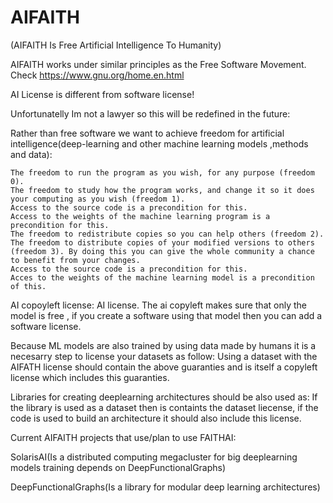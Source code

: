 # AIFAITH
(AIFAITH Is Free Artificial Intelligence To Humanity)

AIFAITH works under similar principles as the Free Software Movement.
Check https://www.gnu.org/home.en.html

AI License is different from software license!

Unfortunatelly Im not a lawyer so this will be redefined in the future:


Rather than free software we want to achieve freedom for artificial intelligence(deep-learning and other machine learning models ,methods and data):

    The freedom to run the program as you wish, for any purpose (freedom 0).
    The freedom to study how the program works, and change it so it does your computing as you wish (freedom 1). 
    Access to the source code is a precondition for this.
    Access to the weights of the machine learning program is a precondition for this.
    The freedom to redistribute copies so you can help others (freedom 2).
    The freedom to distribute copies of your modified versions to others (freedom 3). By doing this you can give the whole community a chance to benefit from your changes.
    Access to the source code is a precondition for this. 
    Acces to the weights of the machine learning model is a precondition of this.
AI copoyleft license:
AI license.
The ai copyleft makes sure that only the model is free , if you create a software using that model then you can add a software license.

Because ML models are also trained by using data made by humans it is a necesarry step to license your datasets as follow:
    Using a dataset with the AIFATH license should contain the above guaranties and is itself a copyleft license which includes this guaranties.

Libraries for creating  deeplearning architectures should be also used as:
    If the library is used as a dataset then is containts the dataset liecense, if the code is used to build an architecture it should also include this license.
    

Current AIFAITH projects that use/plan to use FAITHAI:

SolarisAI(Is a distributed computing megacluster for big deeplearning models training depends on DeepFunctionalGraphs)

DeepFunctionalGraphs(Is a library for modular deep learning architectures)

